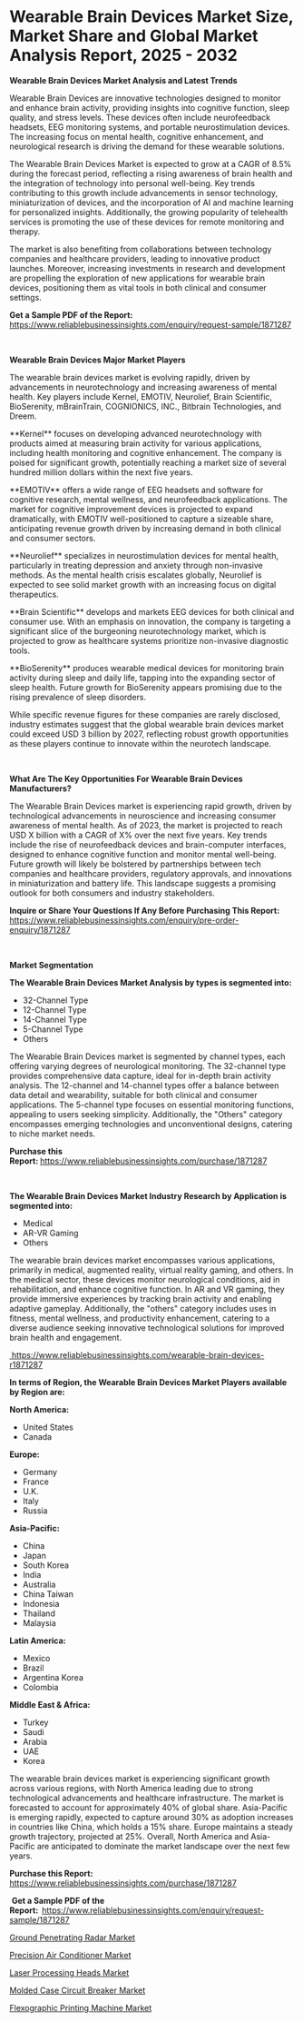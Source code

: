 <p><h1>Wearable Brain Devices Market Size, Market Share and Global Market Analysis Report, 2025 - 2032</h1></p><p><strong>Wearable Brain Devices Market Analysis and Latest Trends</strong></p>
<p><p>Wearable Brain Devices are innovative technologies designed to monitor and enhance brain activity, providing insights into cognitive function, sleep quality, and stress levels. These devices often include neurofeedback headsets, EEG monitoring systems, and portable neurostimulation devices. The increasing focus on mental health, cognitive enhancement, and neurological research is driving the demand for these wearable solutions.</p><p>The Wearable Brain Devices Market is expected to grow at a CAGR of 8.5% during the forecast period, reflecting a rising awareness of brain health and the integration of technology into personal well-being. Key trends contributing to this growth include advancements in sensor technology, miniaturization of devices, and the incorporation of AI and machine learning for personalized insights. Additionally, the growing popularity of telehealth services is promoting the use of these devices for remote monitoring and therapy.</p><p>The market is also benefiting from collaborations between technology companies and healthcare providers, leading to innovative product launches. Moreover, increasing investments in research and development are propelling the exploration of new applications for wearable brain devices, positioning them as vital tools in both clinical and consumer settings.</p></p>
<p><strong>Get a Sample PDF of the Report:&nbsp;</strong> <a href="https://www.reliablebusinessinsights.com/enquiry/request-sample/1871287?utm_campaign=96&utm_medium=2&utm_source=Github&utm_content=ia&utm_term=10042025&utm_id=wearable-brain-devices">https://www.reliablebusinessinsights.com/enquiry/request-sample/1871287</a></p>
<p>&nbsp;</p>
<p><strong>Wearable Brain Devices Major Market Players</strong></p>
<p><p>The wearable brain devices market is evolving rapidly, driven by advancements in neurotechnology and increasing awareness of mental health. Key players include Kernel, EMOTIV, Neurolief, Brain Scientific, BioSerenity, mBrainTrain, COGNIONICS, INC., Bitbrain Technologies, and Dreem.</p><p>**Kernel** focuses on developing advanced neurotechnology with products aimed at measuring brain activity for various applications, including health monitoring and cognitive enhancement. The company is poised for significant growth, potentially reaching a market size of several hundred million dollars within the next five years.</p><p>**EMOTIV** offers a wide range of EEG headsets and software for cognitive research, mental wellness, and neurofeedback applications. The market for cognitive improvement devices is projected to expand dramatically, with EMOTIV well-positioned to capture a sizeable share, anticipating revenue growth driven by increasing demand in both clinical and consumer sectors.</p><p>**Neurolief** specializes in neurostimulation devices for mental health, particularly in treating depression and anxiety through non-invasive methods. As the mental health crisis escalates globally, Neurolief is expected to see solid market growth with an increasing focus on digital therapeutics.</p><p>**Brain Scientific** develops and markets EEG devices for both clinical and consumer use. With an emphasis on innovation, the company is targeting a significant slice of the burgeoning neurotechnology market, which is projected to grow as healthcare systems prioritize non-invasive diagnostic tools.</p><p>**BioSerenity** produces wearable medical devices for monitoring brain activity during sleep and daily life, tapping into the expanding sector of sleep health. Future growth for BioSerenity appears promising due to the rising prevalence of sleep disorders.</p><p>While specific revenue figures for these companies are rarely disclosed, industry estimates suggest that the global wearable brain devices market could exceed USD 3 billion by 2027, reflecting robust growth opportunities as these players continue to innovate within the neurotech landscape.</p></p>
<p>&nbsp;</p>
<p><strong>What Are The Key Opportunities For Wearable Brain Devices Manufacturers?</strong></p>
<p><p>The Wearable Brain Devices market is experiencing rapid growth, driven by technological advancements in neuroscience and increasing consumer awareness of mental health. As of 2023, the market is projected to reach USD X billion with a CAGR of X% over the next five years. Key trends include the rise of neurofeedback devices and brain-computer interfaces, designed to enhance cognitive function and monitor mental well-being. Future growth will likely be bolstered by partnerships between tech companies and healthcare providers, regulatory approvals, and innovations in miniaturization and battery life. This landscape suggests a promising outlook for both consumers and industry stakeholders.</p></p>
<p><strong>Inquire or Share Your Questions If Any Before Purchasing This Report:</strong> <a href="https://www.reliablebusinessinsights.com/enquiry/pre-order-enquiry/1871287?utm_campaign=96&utm_medium=2&utm_source=Github&utm_content=ia&utm_term=10042025&utm_id=wearable-brain-devices">https://www.reliablebusinessinsights.com/enquiry/pre-order-enquiry/1871287</a></p>
<p>&nbsp;</p>
<p><strong>Market Segmentation</strong></p>
<p><strong>The Wearable Brain Devices Market Analysis by types is segmented into:</strong></p>
<p><ul><li>32-Channel Type</li><li>12-Channel Type</li><li>14-Channel Type</li><li>5-Channel Type</li><li>Others</li></ul></p>
<p><p>The Wearable Brain Devices market is segmented by channel types, each offering varying degrees of neurological monitoring. The 32-channel type provides comprehensive data capture, ideal for in-depth brain activity analysis. The 12-channel and 14-channel types offer a balance between data detail and wearability, suitable for both clinical and consumer applications. The 5-channel type focuses on essential monitoring functions, appealing to users seeking simplicity. Additionally, the "Others" category encompasses emerging technologies and unconventional designs, catering to niche market needs.</p></p>
<p><strong>Purchase this Report:&nbsp;</strong><a href="https://www.reliablebusinessinsights.com/purchase/1871287?utm_campaign=96&utm_medium=2&utm_source=Github&utm_content=ia&utm_term=10042025&utm_id=wearable-brain-devices">https://www.reliablebusinessinsights.com/purchase/1871287</a></p>
<p>&nbsp;</p>
<p><strong>The Wearable Brain Devices Market Industry Research by Application is segmented into:</strong></p>
<p><ul><li>Medical</li><li>AR-VR Gaming</li><li>Others</li></ul></p>
<p><p>The wearable brain devices market encompasses various applications, primarily in medical, augmented reality, virtual reality gaming, and others. In the medical sector, these devices monitor neurological conditions, aid in rehabilitation, and enhance cognitive function. In AR and VR gaming, they provide immersive experiences by tracking brain activity and enabling adaptive gameplay. Additionally, the "others" category includes uses in fitness, mental wellness, and productivity enhancement, catering to a diverse audience seeking innovative technological solutions for improved brain health and engagement.</p></p>
<p><a href="https://www.reliablebusinessinsights.com/wearable-brain-devices-r1871287?utm_campaign=96&utm_medium=2&utm_source=Github&utm_content=ia&utm_term=10042025&utm_id=wearable-brain-devices">&nbsp;https://www.reliablebusinessinsights.com/wearable-brain-devices-r1871287</a></p>
<p><strong>In terms of Region, the Wearable Brain Devices Market Players available by Region are:</strong></p>
<p>
    <p> <strong> North America: </strong>
        <ul>
            <li>United States</li>
            <li>Canada</li>
        </ul>
        </p> 
    <p> <strong> Europe: </strong>
        <ul>
            <li>Germany</li>
            <li>France</li>
            <li>U.K.</li>
            <li>Italy</li>
            <li>Russia</li>
        </ul>
        </p> 
    <p> <strong> Asia-Pacific: </strong>
        <ul>
            <li>China</li>
            <li>Japan</li>
            <li>South Korea</li>
            <li>India</li>
            <li>Australia</li>
            <li>China Taiwan</li>
            <li>Indonesia</li>
            <li>Thailand</li>
            <li>Malaysia</li>
        </ul>
        </p> 
    <p> <strong> Latin America: </strong>
        <ul>
            <li>Mexico</li>
            <li>Brazil</li>
            <li>Argentina Korea</li>
            <li>Colombia</li>
        </ul>
        </p> 
    <p> <strong> Middle East & Africa: </strong>
        <ul>
            <li>Turkey</li>
            <li>Saudi</li>
            <li>Arabia</li>
            <li>UAE</li>
            <li>Korea</li>
        </ul>
    </p>
    </p>
<p><p>The wearable brain devices market is experiencing significant growth across various regions, with North America leading due to strong technological advancements and healthcare infrastructure. The market is forecasted to account for approximately 40% of global share. Asia-Pacific is emerging rapidly, expected to capture around 30% as adoption increases in countries like China, which holds a 15% share. Europe maintains a steady growth trajectory, projected at 25%. Overall, North America and Asia-Pacific are anticipated to dominate the market landscape over the next few years.</p></p>
<p><strong>Purchase this Report: </strong><a href="https://www.reliablebusinessinsights.com/purchase/1871287?utm_campaign=96&utm_medium=2&utm_source=Github&utm_content=ia&utm_term=10042025&utm_id=wearable-brain-devices">https://www.reliablebusinessinsights.com/purchase/1871287</a></p>
<p>&nbsp;<strong>Get a Sample PDF of the Report:&nbsp;&nbsp;</strong><a href="https://www.reliablebusinessinsights.com/enquiry/request-sample/1871287?utm_campaign=96&utm_medium=2&utm_source=Github&utm_content=ia&utm_term=10042025&utm_id=wearable-brain-devices">https://www.reliablebusinessinsights.com/enquiry/request-sample/1871287</a></p>
<p><strong></strong></p>
<p><p><a href="https://github.com/piskofraisel/Market-Research-Report-List-1/blob/main/ground-penetrating-radar-market.md?utm_campaign=96&utm_medium=2&utm_source=Github&utm_content=ia&utm_term=10042025&utm_id=wearable-brain-devices">Ground Penetrating Radar Market</a></p><p><a href="https://github.com/grimssummouc/Market-Research-Report-List-1/blob/main/precision-air-conditioner-market.md?utm_campaign=96&utm_medium=2&utm_source=Github&utm_content=ia&utm_term=10042025&utm_id=wearable-brain-devices">Precision Air Conditioner Market</a></p><p><a href="https://github.com/fettycahow90/Market-Research-Report-List-1/blob/main/laser-processing-heads-market.md?utm_campaign=96&utm_medium=2&utm_source=Github&utm_content=ia&utm_term=10042025&utm_id=wearable-brain-devices">Laser Processing Heads Market</a></p><p><a href="https://github.com/siriocooch4a/Market-Research-Report-List-1/blob/main/molded-case-circuit-breaker-market.md?utm_campaign=96&utm_medium=2&utm_source=Github&utm_content=ia&utm_term=10042025&utm_id=wearable-brain-devices">Molded Case Circuit Breaker Market</a></p><p><a href="https://github.com/agemakisel4b/Market-Research-Report-List-1/blob/main/flexographic-printing-machine-market.md?utm_campaign=96&utm_medium=2&utm_source=Github&utm_content=ia&utm_term=10042025&utm_id=wearable-brain-devices">Flexographic Printing Machine Market</a></p></p>